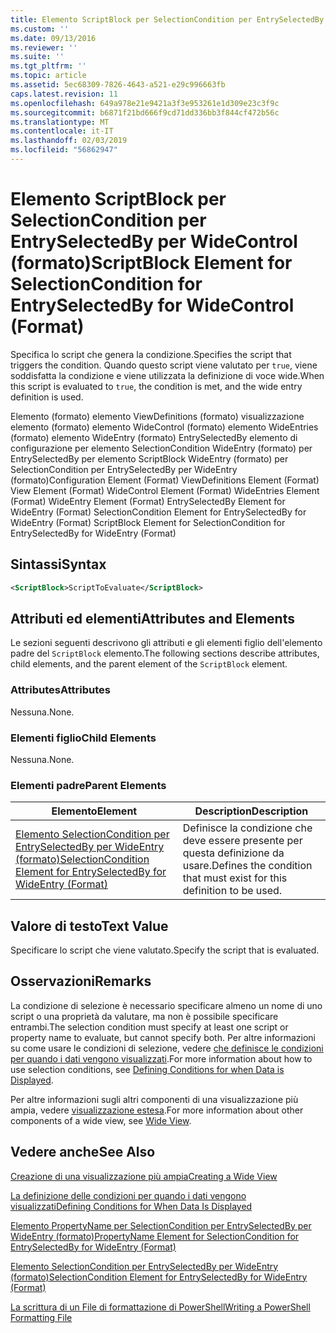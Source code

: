 ```yaml
---
title: Elemento ScriptBlock per SelectionCondition per EntrySelectedBy per WideControl (formato) | Microsoft Docs
ms.custom: ''
ms.date: 09/13/2016
ms.reviewer: ''
ms.suite: ''
ms.tgt_pltfrm: ''
ms.topic: article
ms.assetid: 5ec68309-7826-4643-a521-e29c996663fb
caps.latest.revision: 11
ms.openlocfilehash: 649a978e21e9421a3f3e953261e1d309e23c3f9c
ms.sourcegitcommit: b6871f21bd666f9cd71dd336bb3f844cf472b56c
ms.translationtype: MT
ms.contentlocale: it-IT
ms.lasthandoff: 02/03/2019
ms.locfileid: "56862947"
---
```

# <a name="scriptblock-element-for-selectioncondition-for-entryselectedby-for-widecontrol-format"></a><span data-ttu-id="61076-102">Elemento ScriptBlock per SelectionCondition per EntrySelectedBy per WideControl (formato)</span><span class="sxs-lookup"><span data-stu-id="61076-102">ScriptBlock Element for SelectionCondition for EntrySelectedBy for WideControl (Format)</span></span>

<span data-ttu-id="61076-103">Specifica lo script che genera la condizione.</span><span class="sxs-lookup"><span data-stu-id="61076-103">Specifies the script that triggers the condition.</span></span> <span data-ttu-id="61076-104">Quando questo script viene valutato per `true`, viene soddisfatta la condizione e viene utilizzata la definizione di voce wide.</span><span class="sxs-lookup"><span data-stu-id="61076-104">When this script is evaluated to `true`, the condition is met, and the wide entry definition is used.</span></span>

<span data-ttu-id="61076-105">Elemento (formato) elemento ViewDefinitions (formato) visualizzazione elemento (formato) elemento WideControl (formato) elemento WideEntries (formato) elemento WideEntry (formato) EntrySelectedBy elemento di configurazione per elemento SelectionCondition WideEntry (formato) per EntrySelectedBy per elemento ScriptBlock WideEntry (formato) per SelectionCondition per EntrySelectedBy per WideEntry (formato)</span><span class="sxs-lookup"><span data-stu-id="61076-105">Configuration Element (Format) ViewDefinitions Element (Format) View Element (Format) WideControl Element (Format) WideEntries Element (Format) WideEntry Element (Format) EntrySelectedBy Element for WideEntry (Format) SelectionCondition Element for EntrySelectedBy for WideEntry (Format) ScriptBlock Element for SelectionCondition for EntrySelectedBy for WideEntry (Format)</span></span>

## <a name="syntax"></a><span data-ttu-id="61076-106">Sintassi</span><span class="sxs-lookup"><span data-stu-id="61076-106">Syntax</span></span>

```xml
<ScriptBlock>ScriptToEvaluate</ScriptBlock>
```

## <a name="attributes-and-elements"></a><span data-ttu-id="61076-107">Attributi ed elementi</span><span class="sxs-lookup"><span data-stu-id="61076-107">Attributes and Elements</span></span>

<span data-ttu-id="61076-108">Le sezioni seguenti descrivono gli attributi e gli elementi figlio dell'elemento padre del `ScriptBlock` elemento.</span><span class="sxs-lookup"><span data-stu-id="61076-108">The following sections describe attributes, child elements, and the parent element of the `ScriptBlock` element.</span></span>

### <a name="attributes"></a><span data-ttu-id="61076-109">Attributes</span><span class="sxs-lookup"><span data-stu-id="61076-109">Attributes</span></span>

<span data-ttu-id="61076-110">Nessuna.</span><span class="sxs-lookup"><span data-stu-id="61076-110">None.</span></span>

### <a name="child-elements"></a><span data-ttu-id="61076-111">Elementi figlio</span><span class="sxs-lookup"><span data-stu-id="61076-111">Child Elements</span></span>

<span data-ttu-id="61076-112">Nessuna.</span><span class="sxs-lookup"><span data-stu-id="61076-112">None.</span></span>

### <a name="parent-elements"></a><span data-ttu-id="61076-113">Elementi padre</span><span class="sxs-lookup"><span data-stu-id="61076-113">Parent Elements</span></span>

|<span data-ttu-id="61076-114">Elemento</span><span class="sxs-lookup"><span data-stu-id="61076-114">Element</span></span>|<span data-ttu-id="61076-115">Description</span><span class="sxs-lookup"><span data-stu-id="61076-115">Description</span></span>|
|-------------|-----------------|
|[<span data-ttu-id="61076-116">Elemento SelectionCondition per EntrySelectedBy per WideEntry (formato)</span><span class="sxs-lookup"><span data-stu-id="61076-116">SelectionCondition Element for EntrySelectedBy for WideEntry (Format)</span></span>](./selectioncondition-element-for-entryselectedby-for-widecontrol-format.md)|<span data-ttu-id="61076-117">Definisce la condizione che deve essere presente per questa definizione da usare.</span><span class="sxs-lookup"><span data-stu-id="61076-117">Defines the condition that must exist for this definition to be used.</span></span>|

## <a name="text-value"></a><span data-ttu-id="61076-118">Valore di testo</span><span class="sxs-lookup"><span data-stu-id="61076-118">Text Value</span></span>

<span data-ttu-id="61076-119">Specificare lo script che viene valutato.</span><span class="sxs-lookup"><span data-stu-id="61076-119">Specify the script that is evaluated.</span></span>

## <a name="remarks"></a><span data-ttu-id="61076-120">Osservazioni</span><span class="sxs-lookup"><span data-stu-id="61076-120">Remarks</span></span>

<span data-ttu-id="61076-121">La condizione di selezione è necessario specificare almeno un nome di uno script o una proprietà da valutare, ma non è possibile specificare entrambi.</span><span class="sxs-lookup"><span data-stu-id="61076-121">The selection condition must specify at least one script or property name to evaluate, but cannot specify both.</span></span> <span data-ttu-id="61076-122">Per altre informazioni su come usare le condizioni di selezione, vedere [che definisce le condizioni per quando i dati vengono visualizzati](./defining-conditions-for-displaying-data.md).</span><span class="sxs-lookup"><span data-stu-id="61076-122">For more information about how to use selection conditions, see [Defining Conditions for when Data is Displayed](./defining-conditions-for-displaying-data.md).</span></span>

<span data-ttu-id="61076-123">Per altre informazioni sugli altri componenti di una visualizzazione più ampia, vedere [visualizzazione estesa](./creating-a-wide-view.md).</span><span class="sxs-lookup"><span data-stu-id="61076-123">For more information about other components of a wide view, see [Wide View](./creating-a-wide-view.md).</span></span>

## <a name="see-also"></a><span data-ttu-id="61076-124">Vedere anche</span><span class="sxs-lookup"><span data-stu-id="61076-124">See Also</span></span>

[<span data-ttu-id="61076-125">Creazione di una visualizzazione più ampia</span><span class="sxs-lookup"><span data-stu-id="61076-125">Creating a Wide View</span></span>](./creating-a-wide-view.md)

[<span data-ttu-id="61076-126">La definizione delle condizioni per quando i dati vengono visualizzati</span><span class="sxs-lookup"><span data-stu-id="61076-126">Defining Conditions for When Data Is Displayed</span></span>](./defining-conditions-for-displaying-data.md)

[<span data-ttu-id="61076-127">Elemento PropertyName per SelectionCondition per EntrySelectedBy per WideEntry (formato)</span><span class="sxs-lookup"><span data-stu-id="61076-127">PropertyName Element for SelectionCondition for EntrySelectedBy for WideEntry (Format)</span></span>](./propertyname-element-for-selectioncondition-for-entryselectedby-for-wideentry-format.md)

[<span data-ttu-id="61076-128">Elemento SelectionCondition per EntrySelectedBy per WideEntry (formato)</span><span class="sxs-lookup"><span data-stu-id="61076-128">SelectionCondition Element for EntrySelectedBy for WideEntry (Format)</span></span>](./selectioncondition-element-for-entryselectedby-for-widecontrol-format.md)

[<span data-ttu-id="61076-129">La scrittura di un File di formattazione di PowerShell</span><span class="sxs-lookup"><span data-stu-id="61076-129">Writing a PowerShell Formatting File</span></span>](./writing-a-powershell-formatting-file.md)
